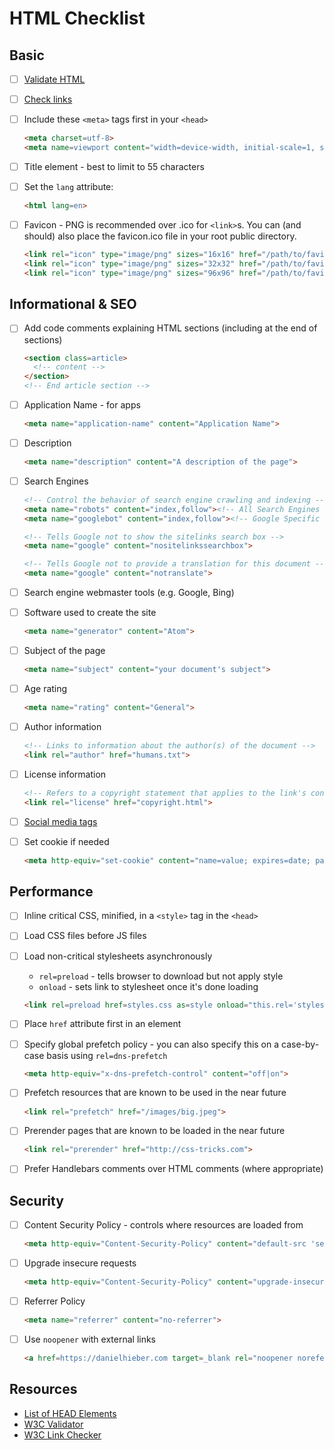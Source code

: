 # HTML Checklist

## Basic

- [ ] [Validate HTML][3]

- [ ] [Check links][4]

- [ ] Include these `<meta>` tags first in your `<head>`

  ```html
  <meta charset=utf-8>
  <meta name=viewport content="width=device-width, initial-scale=1, shrink-to-fit=no">
  ```

- [ ] Title element - best to limit to 55 characters

- [ ] Set the `lang` attribute:

  ```html
  <html lang=en>
  ```

- [ ] Favicon - PNG is recommended over .ico for `<link>`s. You can (and should) also place the favicon.ico file in your root public directory.

  ```html
  <link rel="icon" type="image/png" sizes="16x16" href="/path/to/favicon-16x16.png">
  <link rel="icon" type="image/png" sizes="32x32" href="/path/to/favicon-32x32.png">
  <link rel="icon" type="image/png" sizes="96x96" href="/path/to/favicon-96x96.png">
  ```

## Informational & SEO

- [ ] Add code comments explaining HTML sections (including at the end of sections)

  ```html
  <section class=article>
    <!-- content -->
  </section>
  <!-- End article section -->
  ```

- [ ] Application Name - for apps

  ```html
  <meta name="application-name" content="Application Name">
  ```

- [ ] Description

  ```html
  <meta name="description" content="A description of the page">
  ```

- [ ] Search Engines

  ```html
  <!-- Control the behavior of search engine crawling and indexing -->
  <meta name="robots" content="index,follow"><!-- All Search Engines -->
  <meta name="googlebot" content="index,follow"><!-- Google Specific -->

  <!-- Tells Google not to show the sitelinks search box -->
  <meta name="google" content="nositelinkssearchbox">

  <!-- Tells Google not to provide a translation for this document -->
  <meta name="google" content="notranslate">
  ```

- [ ] Search engine webmaster tools (e.g. Google, Bing)

- [ ] Software used to create the site

  ```html
  <meta name="generator" content="Atom">
  ```

- [ ] Subject of the page

  ```html
  <meta name="subject" content="your document's subject">
  ```

- [ ] Age rating

  ```html
  <meta name="rating" content="General">
  ```

- [ ] Author information

  ```html
  <!-- Links to information about the author(s) of the document -->
  <link rel="author" href="humans.txt">
  ```

- [ ] License information

  ```html
  <!-- Refers to a copyright statement that applies to the link's context -->
  <link rel="license" href="copyright.html">
  ```

- [ ] [Social media tags][2]

- [ ] Set cookie if needed

  ```html
  <meta http-equiv="set-cookie" content="name=value; expires=date; path=url">
  ```

## Performance

- [ ] Inline critical CSS, minified, in a `<style>` tag in the `<head>`

- [ ] Load CSS files before JS files

- [ ] Load non-critical stylesheets asynchronously

  - `rel=preload` - tells browser to download but not apply style
  - `onload` - sets link to stylesheet once it's done loading

  ```html
  <link rel=preload href=styles.css as=style onload="this.rel='stylesheet';">
  ```

- [ ] Place `href` attribute first in an element

- [ ] Specify global prefetch policy - you can also specify this on a case-by-case basis using `rel=dns-prefetch`

  ```html
  <meta http-equiv="x-dns-prefetch-control" content="off|on">
  ```

- [ ] Prefetch resources that are known to be used in the near future

  ```html
  <link rel="prefetch" href="/images/big.jpeg">
  ```

- [ ] Prerender pages that are known to be loaded in the near future

  ```html
  <link rel="prerender" href="http://css-tricks.com">
  ```

- [ ] Prefer Handlebars comments over HTML comments (where appropriate)

## Security

- [ ] Content Security Policy - controls where resources are loaded from

  ```html
  <meta http-equiv="Content-Security-Policy" content="default-src 'self'">
  ```

- [ ] Upgrade insecure requests

  ```html
  <meta http-equiv="Content-Security-Policy" content="upgrade-insecure-requests">
  ```

- [ ] Referrer Policy

  ```html
  <meta name="referrer" content="no-referrer">
  ```

- [ ] Use `noopener` with external links

  ```html
  <a href=https://danielhieber.com target=_blank rel="noopener noreferrer"></a>
  ```

## Resources

- [List of HEAD Elements][1]
- [W3C Validator][3]
- [W3C Link Checker][4]

[1]: https://github.com/joshbuchea/HEAD
[2]: https://github.com/joshbuchea/HEAD#social
[3]: https://validator.w3.org/
[4]: https://validator.w3.org/checklink
